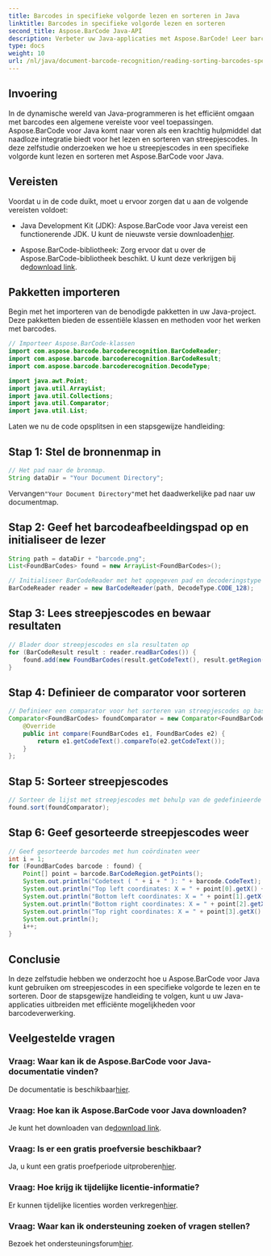 ```yaml
---
title: Barcodes in specifieke volgorde lezen en sorteren in Java
linktitle: Barcodes in specifieke volgorde lezen en sorteren
second_title: Aspose.BarCode Java-API
description: Verbeter uw Java-applicaties met Aspose.BarCode! Leer barcodes efficiënt lezen en sorteren. Volg onze stapsgewijze handleiding voor een naadloze integratie.
type: docs
weight: 10
url: /nl/java/document-barcode-recognition/reading-sorting-barcodes-specific-order/
---
```


## Invoering

In de dynamische wereld van Java-programmeren is het efficiënt omgaan met barcodes een algemene vereiste voor veel toepassingen. Aspose.BarCode voor Java komt naar voren als een krachtig hulpmiddel dat naadloze integratie biedt voor het lezen en sorteren van streepjescodes. In deze zelfstudie onderzoeken we hoe u streepjescodes in een specifieke volgorde kunt lezen en sorteren met Aspose.BarCode voor Java.

## Vereisten

Voordat u in de code duikt, moet u ervoor zorgen dat u aan de volgende vereisten voldoet:

-  Java Development Kit (JDK): Aspose.BarCode voor Java vereist een functionerende JDK. U kunt de nieuwste versie downloaden[hier](https://www.oracle.com/java/technologies/javase-downloads.html).

-  Aspose.BarCode-bibliotheek: Zorg ervoor dat u over de Aspose.BarCode-bibliotheek beschikt. U kunt deze verkrijgen bij de[download link](https://releases.aspose.com/barcode/java/).

## Pakketten importeren

Begin met het importeren van de benodigde pakketten in uw Java-project. Deze pakketten bieden de essentiële klassen en methoden voor het werken met barcodes.

```java
// Importeer Aspose.BarCode-klassen
import com.aspose.barcode.barcoderecognition.BarCodeReader;
import com.aspose.barcode.barcoderecognition.BarCodeResult;
import com.aspose.barcode.barcoderecognition.DecodeType;

import java.awt.Point;
import java.util.ArrayList;
import java.util.Collections;
import java.util.Comparator;
import java.util.List;
```

Laten we nu de code opsplitsen in een stapsgewijze handleiding:

## Stap 1: Stel de bronnenmap in

```java
// Het pad naar de bronmap.
String dataDir = "Your Document Directory";
```

 Vervangen`"Your Document Directory"`met het daadwerkelijke pad naar uw documentmap.

## Stap 2: Geef het barcodeafbeeldingspad op en initialiseer de lezer

```java
String path = dataDir + "barcode.png";
List<FoundBarCodes> found = new ArrayList<FoundBarCodes>();

// Initialiseer BarCodeReader met het opgegeven pad en decoderingstype
BarCodeReader reader = new BarCodeReader(path, DecodeType.CODE_128);
```

## Stap 3: Lees streepjescodes en bewaar resultaten

```java
// Blader door streepjescodes en sla resultaten op
for (BarCodeResult result : reader.readBarCodes()) {
    found.add(new FoundBarCodes(result.getCodeText(), result.getRegion()));
}
```

## Stap 4: Definieer de comparator voor sorteren

```java
// Definieer een comparator voor het sorteren van streepjescodes op basis van codetekst
Comparator<FoundBarCodes> foundComparator = new Comparator<FoundBarCodes>() {
    @Override
    public int compare(FoundBarCodes e1, FoundBarCodes e2) {
        return e1.getCodeText().compareTo(e2.getCodeText());
    }
};
```

## Stap 5: Sorteer streepjescodes

```java
// Sorteer de lijst met streepjescodes met behulp van de gedefinieerde comparator
found.sort(foundComparator);
```

## Stap 6: Geef gesorteerde streepjescodes weer

```java
// Geef gesorteerde barcodes met hun coördinaten weer
int i = 1;
for (FoundBarCodes barcode : found) {
    Point[] point = barcode.BarCodeRegion.getPoints();
    System.out.println("Codetext ( " + i + " ): " + barcode.CodeText);
    System.out.println("Top left coordinates: X = " + point[0].getX() + ", Y = " + point[0].getY());
    System.out.println("Bottom left coordinates: X = " + point[1].getX() + ", Y = " + point[1].getY());
    System.out.println("Bottom right coordinates: X = " + point[2].getX() + ", Y = " + point[2].getY());
    System.out.println("Top right coordinates: X = " + point[3].getX() + ", Y = " + point[3].getY());
    System.out.println();
    i++;
}
```

## Conclusie

In deze zelfstudie hebben we onderzocht hoe u Aspose.BarCode voor Java kunt gebruiken om streepjescodes in een specifieke volgorde te lezen en te sorteren. Door de stapsgewijze handleiding te volgen, kunt u uw Java-applicaties uitbreiden met efficiënte mogelijkheden voor barcodeverwerking.

## Veelgestelde vragen

### Vraag: Waar kan ik de Aspose.BarCode voor Java-documentatie vinden?
 De documentatie is beschikbaar[hier](https://reference.aspose.com/barcode/java/).

### Vraag: Hoe kan ik Aspose.BarCode voor Java downloaden?
 Je kunt het downloaden van de[download link](https://releases.aspose.com/barcode/java/).

### Vraag: Is er een gratis proefversie beschikbaar?
 Ja, u kunt een gratis proefperiode uitproberen[hier](https://releases.aspose.com/).

### Vraag: Hoe krijg ik tijdelijke licentie-informatie?
 Er kunnen tijdelijke licenties worden verkregen[hier](https://purchase.aspose.com/temporary-license/).

### Vraag: Waar kan ik ondersteuning zoeken of vragen stellen?
 Bezoek het ondersteuningsforum[hier](https://forum.aspose.com/c/barcode/13).
